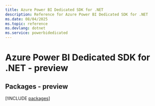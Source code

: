 ```yaml
---
title: Azure Power BI Dedicated SDK for .NET
description: Reference for Azure Power BI Dedicated SDK for .NET
ms.date: 08/04/2025
ms.topic: reference
ms.devlang: dotnet
ms.service: powerbidedicated
---
```

# Azure Power BI Dedicated SDK for .NET - preview
## Packages - preview
[!INCLUDE [packages](power-bi-dedicated-index.md)]